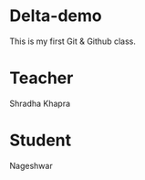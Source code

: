 # Delta-demo
This is my first  Git &amp; Github class.

# Teacher
Shradha Khapra
# Student
Nageshwar
